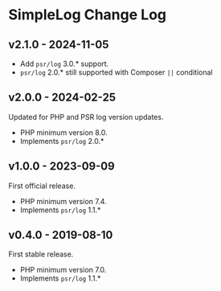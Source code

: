 # SimpleLog Change Log

## v2.1.0 - 2024-11-05

- Add `psr/log` 3.0.* support.
- `psr/log` 2.0.* still supported with Composer `||` conditional

## v2.0.0 - 2024-02-25

Updated for PHP and PSR log version updates.

- PHP minimum version 8.0.
- Implements `psr/log` 2.0.*

## v1.0.0 - 2023-09-09

First official release.

- PHP minimum version 7.4.
- Implements `psr/log` 1.1.*

## v0.4.0 - 2019-08-10

First stable release.

- PHP minimum version 7.0.
- Implements `psr/log` 1.1.*

